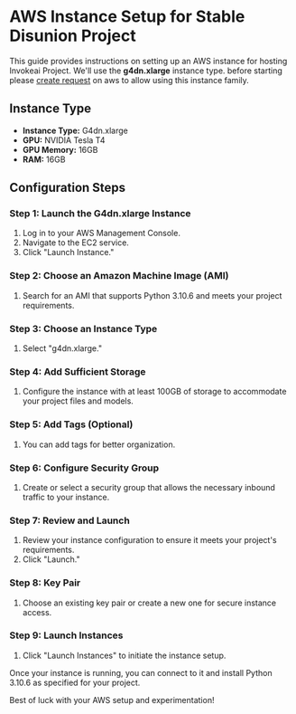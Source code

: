 # AWS Instance Setup for Stable Disunion Project

This guide provides instructions on setting up an AWS instance for hosting Invokeai Project. We'll use the **g4dn.xlarge** instance type.
before starting please [create request](https://aws.amazon.com/contact-us/ec2-request) on aws to allow using this instance family.

## Instance Type
- **Instance Type:** G4dn.xlarge
- **GPU:** NVIDIA Tesla T4
- **GPU Memory:** 16GB
- **RAM:** 16GB

## Configuration Steps

### Step 1: Launch the G4dn.xlarge Instance
1. Log in to your AWS Management Console.
2. Navigate to the EC2 service.
3. Click "Launch Instance."

### Step 2: Choose an Amazon Machine Image (AMI)
1. Search for an AMI that supports Python 3.10.6 and meets your project requirements.

### Step 3: Choose an Instance Type
1. Select "g4dn.xlarge."

### Step 4: Add Sufficient Storage
1. Configure the instance with at least 100GB of storage to accommodate your project files and models.

### Step 5: Add Tags (Optional)
1. You can add tags for better organization.

### Step 6: Configure Security Group
1. Create or select a security group that allows the necessary inbound traffic to your instance.

### Step 7: Review and Launch
1. Review your instance configuration to ensure it meets your project's requirements.
2. Click "Launch."

### Step 8: Key Pair
1. Choose an existing key pair or create a new one for secure instance access.

### Step 9: Launch Instances
1. Click "Launch Instances" to initiate the instance setup.

Once your instance is running, you can connect to it and install Python 3.10.6 as specified for your project.

Best of luck with your AWS setup and experimentation!
